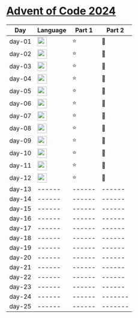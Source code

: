 # [Advent of Code 2024](https://adventofcode.com/2024)

| Day    | Language                                                                                     | Part 1 | Part 2  |
|--------|----------------------------------------------------------------------------------------------|--------|---------|
| day-01 | <img src="https://img.shields.io/badge/Go-%2300ADD8.svg?&logo=go&logoColor=white" height=25> | :star: | :star2: |
| day-02 | <img src="https://img.shields.io/badge/Go-%2300ADD8.svg?&logo=go&logoColor=white" height=25> | :star: | :star2: |
| day-03 | <img src="https://img.shields.io/badge/Go-%2300ADD8.svg?&logo=go&logoColor=white" height=25> | :star: | :star2: |
| day-04 | <img src="https://img.shields.io/badge/Go-%2300ADD8.svg?&logo=go&logoColor=white" height=25> | :star: | :star2: |
| day-05 | <img src="https://img.shields.io/badge/Go-%2300ADD8.svg?&logo=go&logoColor=white" height=25> | :star: | :star2: |
| day-06 | <img src="https://img.shields.io/badge/Go-%2300ADD8.svg?&logo=go&logoColor=white" height=25> | :star: | :star2: |
| day-07 | <img src="https://img.shields.io/badge/Go-%2300ADD8.svg?&logo=go&logoColor=white" height=25> | :star: | :star2: |
| day-08 | <img src="https://img.shields.io/badge/Go-%2300ADD8.svg?&logo=go&logoColor=white" height=25> | :star: | :star2: |
| day-09 | <img src="https://img.shields.io/badge/Go-%2300ADD8.svg?&logo=go&logoColor=white" height=25> | :star: | :star2: |
| day-10 | <img src="https://img.shields.io/badge/Go-%2300ADD8.svg?&logo=go&logoColor=white" height=25> | :star: | :star2: |
| day-11 | <img src="https://img.shields.io/badge/Go-%2300ADD8.svg?&logo=go&logoColor=white" height=25> | :star: | :star2: |
| day-12 | <img src="https://img.shields.io/badge/Go-%2300ADD8.svg?&logo=go&logoColor=white" height=25> | :star: | :star2: |
| day-13 | ------                                                                                       | ------ | ------  |
| day-14 | ------                                                                                       | ------ | ------  |
| day-15 | ------                                                                                       | ------ | ------  |
| day-16 | ------                                                                                       | ------ | ------  |
| day-17 | ------                                                                                       | ------ | ------  |
| day-18 | ------                                                                                       | ------ | ------  |
| day-19 | ------                                                                                       | ------ | ------  |
| day-20 | ------                                                                                       | ------ | ------  |
| day-21 | ------                                                                                       | ------ | ------  |
| day-22 | ------                                                                                       | ------ | ------  |
| day-23 | ------                                                                                       | ------ | ------  |
| day-24 | ------                                                                                       | ------ | ------- |
| day-25 | ------                                                                                       | ------ | ------- |
